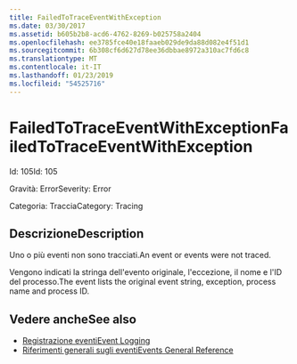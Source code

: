 ```yaml
---
title: FailedToTraceEventWithException
ms.date: 03/30/2017
ms.assetid: b605b2b8-acd6-4762-8269-b025758a2404
ms.openlocfilehash: ee3785fce40e18faaeb029de9da88d082e4f51d1
ms.sourcegitcommit: 6b308cf6d627d78ee36dbbae8972a310ac7fd6c8
ms.translationtype: MT
ms.contentlocale: it-IT
ms.lasthandoff: 01/23/2019
ms.locfileid: "54525716"
---
```

# <a name="failedtotraceeventwithexception"></a><span data-ttu-id="beb26-102">FailedToTraceEventWithException</span><span class="sxs-lookup"><span data-stu-id="beb26-102">FailedToTraceEventWithException</span></span>
<span data-ttu-id="beb26-103">Id: 105</span><span class="sxs-lookup"><span data-stu-id="beb26-103">Id: 105</span></span>  
  
 <span data-ttu-id="beb26-104">Gravità: Error</span><span class="sxs-lookup"><span data-stu-id="beb26-104">Severity: Error</span></span>  
  
 <span data-ttu-id="beb26-105">Categoria: Traccia</span><span class="sxs-lookup"><span data-stu-id="beb26-105">Category: Tracing</span></span>  
  
## <a name="description"></a><span data-ttu-id="beb26-106">Descrizione</span><span class="sxs-lookup"><span data-stu-id="beb26-106">Description</span></span>  
 <span data-ttu-id="beb26-107">Uno o più eventi non sono tracciati.</span><span class="sxs-lookup"><span data-stu-id="beb26-107">An event or events were not traced.</span></span>  
  
 <span data-ttu-id="beb26-108">Vengono indicati la stringa dell'evento originale, l'eccezione, il nome e l'ID del processo.</span><span class="sxs-lookup"><span data-stu-id="beb26-108">The event lists the original event string, exception, process name and process ID.</span></span>  
  
## <a name="see-also"></a><span data-ttu-id="beb26-109">Vedere anche</span><span class="sxs-lookup"><span data-stu-id="beb26-109">See also</span></span>
- [<span data-ttu-id="beb26-110">Registrazione eventi</span><span class="sxs-lookup"><span data-stu-id="beb26-110">Event Logging</span></span>](../../../../../docs/framework/wcf/diagnostics/event-logging/index.md)
- [<span data-ttu-id="beb26-111">Riferimenti generali sugli eventi</span><span class="sxs-lookup"><span data-stu-id="beb26-111">Events General Reference</span></span>](../../../../../docs/framework/wcf/diagnostics/event-logging/events-general-reference.md)
